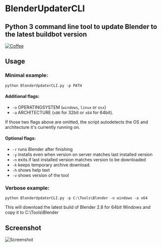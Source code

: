 # BlenderUpdaterCLI
## Python 3 command line tool to update Blender to the latest buildbot version
[![Coffee](https://www.buymeacoffee.com/assets/img/custom_images/black_img.png)](https://www.buymeacoffee.com/tobkum)
## Usage
### Minimal example:
```python BlenderUpdaterCLI.py -p PATH```

#### Additional flags:
* ```-o``` OPERATINGSYSTEM (```windows```, ```linux``` or ```osx```) 
* ```-a``` ARCHITECTURE (```x86``` for 32bit or ```x64``` for 64bit). 

If those two flags above are omitted, the script autodetects the OS and architecture it's currently running on.

#### Optional flags:
* ```-r``` runs Blender after finishing
* ```-y``` installs even when version on server matches last installed version
* ```-n``` exits if last installed version matches version to be downloaded
* ```-k``` keeps temporary archive download. 
* ```-h``` shows help text
* ```-v``` shows version of the tool

### Verbose example:
```python BlenderUpdaterCLI.py -p C:\Tools\Blender -o windows -a x64```

This will download the latest build of Blender 2.8 for 64bit Windows and copy it to C:\Tools\Blender

## Screenshot
![Screenshot](https://raw.githubusercontent.com/overmindstudios/BlenderUpdaterCLI/master/screenshot.png)
